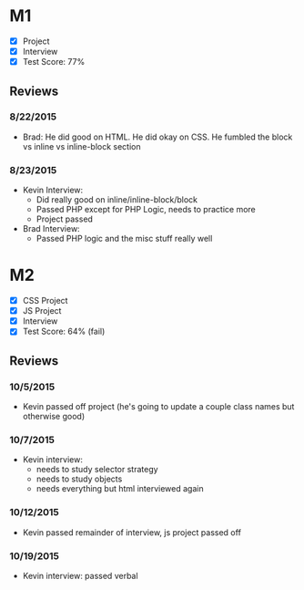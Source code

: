 # M1

- [x] Project
- [x] Interview
- [x] Test Score: 77%

## Reviews

### 8/22/2015

- Brad: He did good on HTML. He did okay on CSS. He fumbled the block vs inline vs inline-block section

### 8/23/2015

- Kevin Interview:
  - Did really good on inline/inline-block/block
  - Passed PHP except for PHP Logic, needs to practice more
  - Project passed
- Brad Interview:
  - Passed PHP logic and the misc stuff really well

# M2

- [x] CSS Project
- [x] JS Project
- [x] Interview
- [x] Test Score: 64% (fail)

## Reviews

### 10/5/2015

- Kevin passed off project (he's going to update a couple class names but otherwise good)

### 10/7/2015

- Kevin interview:
  - needs to study selector strategy
  - needs to study objects
  - needs everything but html interviewed again

### 10/12/2015

- Kevin passed remainder of interview, js project passed off

### 10/19/2015

- Kevin interview: passed verbal
